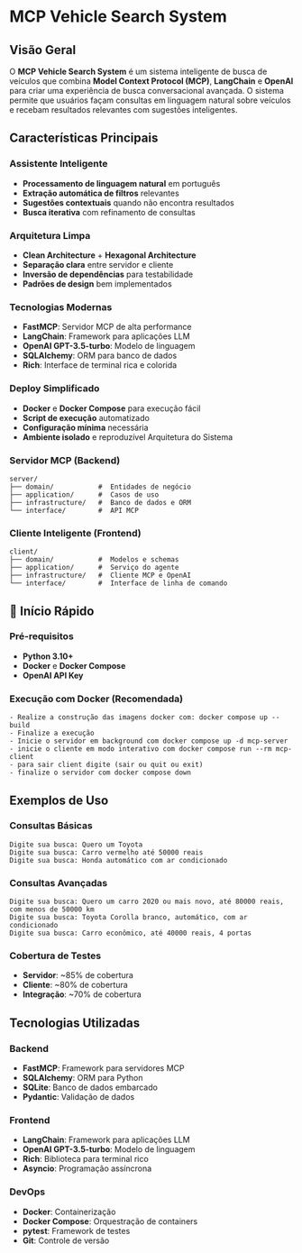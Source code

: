 # MCP Vehicle Search System

##  Visão Geral

O **MCP Vehicle Search System** é um sistema inteligente de busca de veículos que combina **Model Context Protocol (MCP)**, **LangChain** e **OpenAI** para criar uma experiência de busca conversacional avançada. O sistema permite que usuários façam consultas em linguagem natural sobre veículos e recebam resultados relevantes com sugestões inteligentes.

##  Características Principais

###  **Assistente Inteligente**
- **Processamento de linguagem natural** em português
- **Extração automática de filtros** relevantes
- **Sugestões contextuais** quando não encontra resultados
- **Busca iterativa** com refinamento de consultas

###  **Arquitetura Limpa**
- **Clean Architecture** + **Hexagonal Architecture**
- **Separação clara** entre servidor e cliente
- **Inversão de dependências** para testabilidade
- **Padrões de design** bem implementados

###  **Tecnologias Modernas**
- **FastMCP**: Servidor MCP de alta performance
- **LangChain**: Framework para aplicações LLM
- **OpenAI GPT-3.5-turbo**: Modelo de linguagem
- **SQLAlchemy**: ORM para banco de dados
- **Rich**: Interface de terminal rica e colorida

###  **Deploy Simplificado**
- **Docker** e **Docker Compose** para execução fácil
- **Script de execução** automatizado
- **Configuração mínima** necessária
- **Ambiente isolado** e reproduzível
 Arquitetura do Sistema

### Servidor MCP (Backend)
```
server/
├── domain/           #  Entidades de negócio
├── application/      #  Casos de uso
├── infrastructure/   #  Banco de dados e ORM
└── interface/        #  API MCP
```

### Cliente Inteligente (Frontend)
```
client/
├── domain/           #  Modelos e schemas
├── application/      #  Serviço do agente
├── infrastructure/   #  Cliente MCP e OpenAI
└── interface/        #  Interface de linha de comando
```

## 🚀 Início Rápido

### Pré-requisitos
- **Python 3.10+**
- **Docker** e **Docker Compose**
- **OpenAI API Key**

### Execução com Docker (Recomendada)
```
- Realize a construção das imagens docker com: docker compose up --build
- Finalize a execução
- Inicie o servidor em background com docker compose up -d mcp-server
- inicie o cliente em modo interativo com docker compose run --rm mcp-client
- para sair client digite (sair ou quit ou exit)
- finalize o servidor com docker compose down
```
##  Exemplos de Uso

### Consultas Básicas
```
Digite sua busca: Quero um Toyota
Digite sua busca: Carro vermelho até 50000 reais
Digite sua busca: Honda automático com ar condicionado
```

### Consultas Avançadas
```
Digite sua busca: Quero um carro 2020 ou mais novo, até 80000 reais, com menos de 50000 km
Digite sua busca: Toyota Corolla branco, automático, com ar condicionado
Digite sua busca: Carro econômico, até 40000 reais, 4 portas
```


### Cobertura de Testes
- **Servidor**: ~85% de cobertura
- **Cliente**: ~80% de cobertura
- **Integração**: ~70% de cobertura

## Tecnologias Utilizadas

### Backend
- **FastMCP**: Framework para servidores MCP
- **SQLAlchemy**: ORM para Python
- **SQLite**: Banco de dados embarcado
- **Pydantic**: Validação de dados

### Frontend
- **LangChain**: Framework para aplicações LLM
- **OpenAI GPT-3.5-turbo**: Modelo de linguagem
- **Rich**: Biblioteca para terminal rico
- **Asyncio**: Programação assíncrona

### DevOps
- **Docker**: Containerização
- **Docker Compose**: Orquestração de containers
- **pytest**: Framework de testes
- **Git**: Controle de versão



